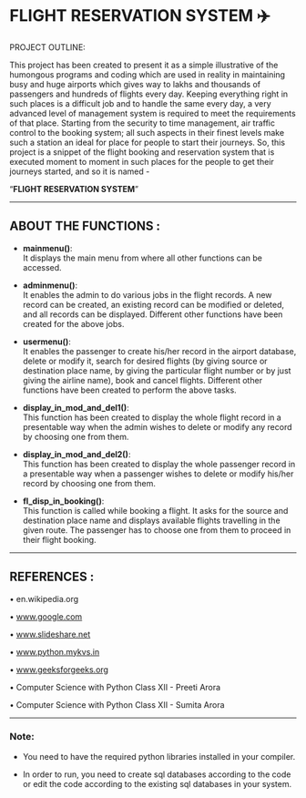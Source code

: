 # __FLIGHT RESERVATION SYSTEM__ ✈️ #

PROJECT OUTLINE:

This project has been created to present it as a simple illustrative of the humongous programs and coding which are used in reality in maintaining busy and huge airports which gives way to lakhs and thousands of passengers and hundreds of flights every day. Keeping everything right in such places is a difficult job and to handle the same every day, a very advanced level of management system is required to meet the requirements of that place. Starting from the security to time management, air traffic control to the booking system; all such aspects in their finest levels make such a station an ideal for place for people to start their journeys.
So, this project is a snippet of the flight booking and reservation system that is executed moment to moment in such places for the people to get their journeys started, and so it is named - 

“__FLIGHT RESERVATION SYSTEM__”

_________________________________________________________________________________________________________________________________________________________________________________

## __ABOUT THE FUNCTIONS__ : ##

- __mainmenu()__:   
  It displays the main menu from where all other functions can be accessed.

- __adminmenu()__:  
  It enables the admin to do various jobs in the flight records. A new record can be created, an existing record can be modified or deleted, and all records can be displayed.     Different other functions have been created for the above jobs.

- __usermenu()__:   
  It enables the passenger to create his/her record in the airport database, delete or modify it, search for desired flights (by giving source or destination place name, by       giving the particular flight number or by just giving the airline name), book and cancel flights. Different other functions have been created to perform the above tasks.

- __display_in_mod_and_del1()__:   
  This function has been created to display the whole flight record in a presentable way when the admin wishes to delete or modify any record by choosing one from them.

- __display_in_mod_and_del2()__:  
  This function has been created to display the whole passenger record in a presentable way when a passenger wishes to delete or modify his/her record by choosing one from them.

- __fl_disp_in_booking()__:   
  This function is called while booking a flight. It asks for the source and destination place name and displays available flights travelling in the given route. The passenger     has to choose one from them to proceed in their flight booking.


_________________________________________________________________________________________________________________________________________________________________________________


## __REFERENCES__ : ##

•	en.wikipedia.org

•	www.google.com

•	www.slideshare.net

•	www.python.mykvs.in

•	www.geeksforgeeks.org

•	Computer Science with Python Class XII	    - Preeti Arora

•	Computer Science with Python Class XII	    - Sumita Arora

---------------------------------------------------------------------------------------------------------------------------------------------------------------------------------

### Note: ###

- You need to have the required python libraries installed in your compiler.

- In order to run, you need to create sql databases according to the code or edit the code according to the existing sql databases in your system.
